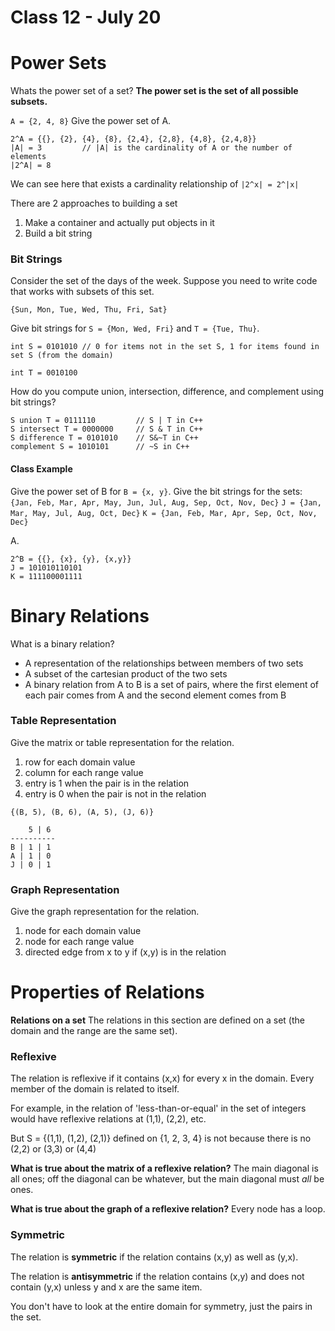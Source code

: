 # Class 12 - July 20


# Power Sets
Whats the power set of a set?
**The power set is the set of all possible subsets.**

`A = {2, 4, 8}`
Give the power set of A.
```
2^A = {{}, {2}, {4}, {8}, {2,4}, {2,8}, {4,8}, {2,4,8}}
|A| = 3         // |A| is the cardinality of A or the number of elements
|2^A| = 8
```

We can see here that exists a cardinality relationship of `|2^x| = 2^|x|`

There are 2 approaches to building a set
1. Make a container and actually put objects in it
2. Build a bit string

### Bit Strings
Consider the set of the days of the week. Suppose you need to write code that works with subsets of this set.

`{Sun, Mon, Tue, Wed, Thu, Fri, Sat}`

Give bit strings for `S = {Mon, Wed, Fri}` and `T = {Tue, Thu}`.

```
int S = 0101010 // 0 for items not in the set S, 1 for items found in set S (from the domain)

int T = 0010100
```

How do you compute union, intersection, difference, and complement using bit strings?
```
S union T = 0111110         // S | T in C++
S intersect T = 0000000     // S & T in C++
S difference T = 0101010    // S&~T in C++
complement S = 1010101      // ~S in C++
```


#### Class Example

Give the power set of B for `B = {x, y}`.
Give the bit strings for the sets:
`{Jan, Feb, Mar, Apr, May, Jun, Jul, Aug, Sep, Oct, Nov, Dec}`
`J = {Jan, Mar, May, Jul, Aug, Oct, Dec}`
`K = {Jan, Feb, Mar, Apr, Sep, Oct, Nov, Dec}`

A.
```
2^B = {{}, {x}, {y}, {x,y}}
J = 101010110101
K = 111100001111
```


# Binary Relations

What is a binary relation?
* A representation of the relationships between members of two sets
* A subset of the cartesian product of the two sets
* A binary relation from A to B is a set of pairs, where the first element of each pair comes from A and the second element comes from B

### Table Representation

Give the matrix or table representation for the relation.
1. row for each domain value
2. column for each range value
3. entry is 1 when the pair is in the relation
4. entry is 0 when the pair is not in the relation

`{(B, 5), (B, 6), (A, 5), (J, 6)}`

```
    5 | 6
----------    
B | 1 | 1
A | 1 | 0
J | 0 | 1
```


### Graph Representation

Give the graph representation for the relation.
1. node for each domain value
2. node for each range value
3. directed edge from x to y if (x,y) is in the relation


# Properties of Relations

**Relations on a set**
The relations in this section are defined on a set (the domain and the range are the same set).

### Reflexive
The relation is reflexive if it contains (x,x) for every x in the domain. Every member of the domain is related to itself.

For example, in the relation of 'less-than-or-equal' in the set of integers would have reflexive relations at (1,1), (2,2), etc.

But S = {(1,1), (1,2), (2,1)} defined on {1, 2, 3, 4} is not because there is no (2,2) or (3,3) or (4,4)

**What is true about the matrix of a reflexive relation?** The main diagonal is all ones; off the diagonal can be whatever, but the main diagonal must _all_ be ones.

**What is true about the graph of a reflexive relation?** Every node has a loop.

### Symmetric
The relation is **symmetric** if the relation contains (x,y) as well as (y,x).

The relation is **antisymmetric** if the relation contains (x,y) and does not contain (y,x) unless y and x are the same item.

You don't have to look at the entire domain for symmetry, just the pairs in the set.






















